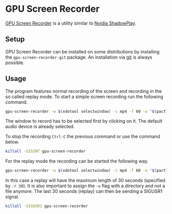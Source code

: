# GPU Screen Recorder

[GPU Screen Recorder](https://git.dec05eba.com/gpu-screen-recorder/about/) is a
utility similar to [Nvidia ShadowPlay](/wiki/nvidia.md#screen-capture).

## Setup

GPU Screen Recorder can be installed on some distributions by installing the
`gpu-screen-recorder-git` package.
An installation via [git](https://git.dec05eba.com/gpu-screen-recorder/about/)
is always possible.

## Usage

The program features normal recording of the screen and recording in the so
called replay mode.
To start a simple screen recording run the following command.

```sh
gpu-screen-recorder -w $(xdotool selectwindow) -c mp4 -f 60 -a "$(pactl get-default-sink).monitor" -o test_video.mp4`
```

The window to record has to be selected first by clicking on it.
The default audio device is already selected.

To stop the recording `Ctrl-C` the previous command or use the command below.

```sh
killall -SIGINT gpu-screen-recorder
```

For the replay mode the recording can be started the following way.

```sh
gpu-screen-recorder -w $(xdotool selectwindow) -c mp4 -f 60 -a "$(pactl get-default-sink).monitor" -r 30 -o .`
```

In this case a replay will have the maximum length of 30 seconds (specified by
`-r 30`).
It is also important to assign the `-o` flag with a directory and not a file
anymore.
The last 30 seconds (replay) can then be sending a SIGUSR1 signal.

```sh
killall -SIGUSR1 gpu-screen-recorder
```
